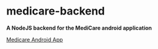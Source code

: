 # medicare-backend

**A NodeJS backend for the MediCare android application**

[Medicare Android App](https://github.com/TharishaPerera/medicare-app.git)
